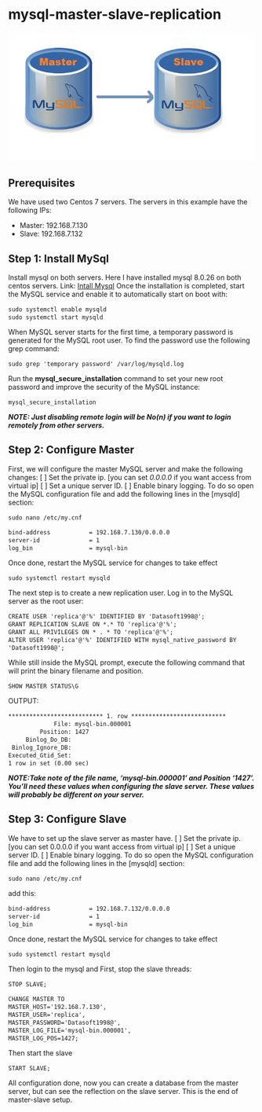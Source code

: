 # mysql-master-slave-replication
![](https://github.com/mahadihasanjoy95/mysql-master-slave-replication/blob/68d6075a8699fca271bec0624f45f07916b77f49/MySQL-Configuration-to-Set-Up-Master-Slave-Replication.jpg)
## Prerequisites
We have used two Centos 7 servers.
The servers in this example have the following IPs:
* Master: 192.168.7.130
* Slave: 192.168.7.132

## Step 1: Install MySql
Install mysql on both servers. Here I have installed mysql 8.0.26 on both centos servers.
Link: [Intall Mysql](https://www.mysqltutorial.org/install-mysql-centos/)
Once the installation is completed, start the MySQL service and enable it to automatically start on boot with:

```console
sudo systemctl enable mysqld
sudo systemctl start mysqld
```
When MySQL server starts for the first time, a temporary password is generated for the MySQL root user. To find the password use the following grep command:
```console
sudo grep 'temporary password' /var/log/mysqld.log
```

Run the **mysql_secure_installation** command to set your new root password and improve the security of the MySQL instance:
```console
mysql_secure_installation
```

**_NOTE: Just disabling remote login will be No(n) if you want to login remotely from other servers._**
## Step 2: Configure Master 
First, we will configure the master MySQL server and make the following changes:
[ ] Set the private ip. [you can set *0.0.0.0* if you want access from virtual ip]
[ ] Set a unique server ID.
[ ] Enable binary logging.
To do so open the MySQL configuration file and add the following lines in the [mysqld] section:
```console
sudo nano /etc/my.cnf
```
```
bind-address           = 192.168.7.130/0.0.0.0
server-id              = 1
log_bin                = mysql-bin
```

Once done, restart the MySQL service for changes to take effect
```
sudo systemctl restart mysqld
```

The next step is to create a new replication user. Log in to the MySQL server as the root user:
```
CREATE USER 'replica'@'%' IDENTIFIED BY 'Datasoft1998@';
GRANT REPLICATION SLAVE ON *.* TO 'replica'@'%';
GRANT ALL PRIVILEGES ON * . * TO 'replica'@'%';
ALTER USER 'replica'@'%' IDENTIFIED WITH mysql_native_password BY 'Datasoft1998@';
```
While still inside the MySQL prompt, execute the following command that will print the binary filename and position.
```
SHOW MASTER STATUS\G
```

OUTPUT:
```
*************************** 1. row ***************************
             File: mysql-bin.000001
         Position: 1427
     Binlog_Do_DB: 
 Binlog_Ignore_DB: 
Executed_Gtid_Set: 
1 row in set (0.00 sec)
```

**_NOTE:Take note of the file name, ‘mysql-bin.000001’ and Position ‘1427’. You’ll need these values when configuring the slave server. These values will probably be different on your server._**

## Step 3: Configure Slave 
We have to set up the slave server as master have. 
[ ] Set the private ip. [you can set 0.0.0.0 if you want access from virtual ip]
[ ] Set a unique server ID.
[ ] Enable binary logging.
To do so open the MySQL configuration file and add the following lines in the [mysqld] section:
```
sudo nano /etc/my.cnf
```
add this:
```
bind-address           = 192.168.7.132/0.0.0.0
server-id              = 1
log_bin                = mysql-bin
```

Once done, restart the MySQL service for changes to take effect
```
sudo systemctl restart mysqld
```

Then login to the mysql and First, stop the slave threads:
```
STOP SLAVE;
```


```
CHANGE MASTER TO
MASTER_HOST='192.168.7.130',
MASTER_USER='replica',
MASTER_PASSWORD='Datasoft1998@',
MASTER_LOG_FILE='mysql-bin.000001',
MASTER_LOG_POS=1427;
```

Then start the slave
```
START SLAVE;
```

All configuration done, now you can create a database from the master server, but can see the reflection on the slave server. 
This is the end of master-slave setup.
